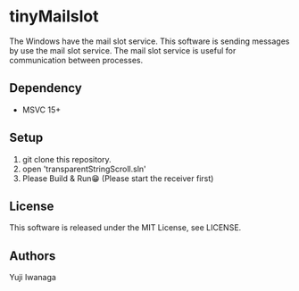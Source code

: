 # tinyMailslot
The Windows have the mail slot service.
This software is sending messages by use the mail slot service.
The mail slot service is useful for communication between processes.

## Dependency
- MSVC 15+

## Setup
1. git clone this repository.
2. open 'transparentStringScroll.sln'
3. Please Build & Run😁
(Please start the receiver first) 

## License
This software is released under the MIT License, see LICENSE.

## Authors
Yuji Iwanaga

